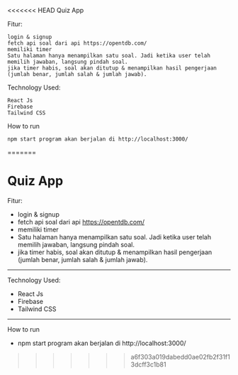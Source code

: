 <<<<<<< HEAD
Quiz App

Fitur:

    login & signup
    fetch api soal dari api https://opentdb.com/
    memiliki timer
    Satu halaman hanya menampilkan satu soal. Jadi ketika user telah memilih jawaban, langsung pindah soal.
    jika timer habis, soal akan ditutup & menampilkan hasil pengerjaan (jumlah benar, jumlah salah & jumlah jawab).

Technology Used:

    React Js
    Firebase
    Tailwind CSS

How to run

    npm start program akan berjalan di http://localhost:3000/
=======
# Quiz App

Fitur:
- login & signup
- fetch api soal dari api https://opentdb.com/ 
- memiliki timer
- Satu halaman hanya menampilkan satu soal. Jadi ketika user telah memilih jawaban, langsung pindah soal.
- jika timer habis, soal akan ditutup & menampilkan hasil pengerjaan (jumlah benar, jumlah salah & jumlah jawab).
  
-----------------------------------------------------------------------------------------------------------------------------------------------------
Technology Used:
- React Js
- Firebase
- Tailwind CSS

------------------------------------------------------------------------------------------------------------------------------------------------------
How to run
- npm start
  program akan berjalan di http://localhost:3000/
>>>>>>> a6f303a019dabedd0ae02fb2f31f13dcff3c1b81
